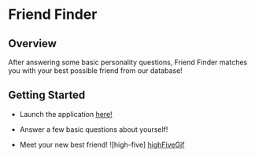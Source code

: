 # Friend Finder

## Overview

After answering some basic personality questions, Friend Finder matches you with your best possible friend from our database!

## Getting Started

* Launch the application [here!] 

* Answer a few basic questions about yourself!

* Meet your new best friend! 
![high-five] [highFiveGif]

[here!]: https://powerful-inlet-30565.herokuapp.com/
[highFiveGif]: https://giphy.com/gifs/OcZp0maz6ALok/html5